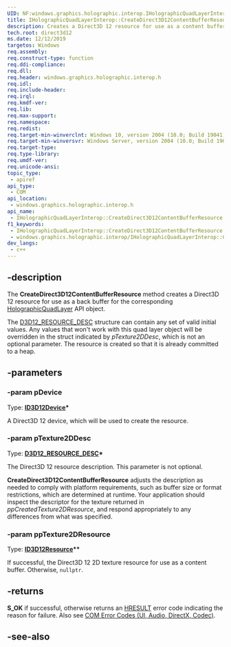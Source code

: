 ```yaml
---
UID: NF:windows.graphics.holographic.interop.IHolographicQuadLayerInterop.CreateDirect3D12ContentBufferResource
title: IHolographicQuadLayerInterop::CreateDirect3D12ContentBufferResource
description: Creates a Direct3D 12 resource for use as a content buffer for the layer.
tech.root: direct3d12
ms.date: 12/12/2019
targetos: Windows
req.assembly: 
req.construct-type: function
req.ddi-compliance: 
req.dll: 
req.header: windows.graphics.holographic.interop.h
req.idl: 
req.include-header: 
req.irql: 
req.kmdf-ver: 
req.lib: 
req.max-support: 
req.namespace: 
req.redist: 
req.target-min-winverclnt: Windows 10, version 2004 (10.0; Build 19041)
req.target-min-winversvr: Windows Server, version 2004 (10.0; Build 19041)
req.target-type: 
req.type-library: 
req.umdf-ver: 
req.unicode-ansi: 
topic_type:
 - apiref
api_type:
 - COM
api_location:
 - windows.graphics.holographic.interop.h
api_name:
 - IHolographicQuadLayerInterop::CreateDirect3D12ContentBufferResource
f1_keywords:
 - IHolographicQuadLayerInterop::CreateDirect3D12ContentBufferResource
 - windows.graphics.holographic.interop/IHolographicQuadLayerInterop::CreateDirect3D12ContentBufferResource
dev_langs:
 - c++
---
```


## -description

The **CreateDirect3D12ContentBufferResource** method creates a Direct3D 12 resource for use as a back buffer for the corresponding [HolographicQuadLayer](/uwp/api/windows.graphics.holographic.holographicquadlayer) API object.

The [D3D12_RESOURCE_DESC](../d3d12/ns-d3d12-d3d12_resource_desc.md) structure can contain any set of valid initial values. Any values that won't work with this quad layer object will be overridden in the struct indicated by *pTexture2DDesc*, which is not an optional parameter. The resource is created so that it is already committed to a heap.

## -parameters

### -param pDevice

Type: **[ID3D12Device](../d3d12/nn-d3d12-id3d12device.md)\***

A Direct3D 12 device, which will be used to create the resource.

### -param pTexture2DDesc

Type: **[D3D12_RESOURCE_DESC](../d3d12/ns-d3d12-d3d12_resource_desc.md)\***

The Direct3D 12 resource description. This parameter is not optional.

**CreateDirect3D12ContentBufferResource** adjusts the description as needed to comply with platform requirements, such as buffer size or format restrictions, which are determined at runtime. Your application should inspect the descriptor for the texture returned in *ppCreatedTexture2DResource*, and respond appropriately to any differences from what was specified.

### -param ppTexture2DResource

Type: **[ID3D12Resource](../d3d12/nn-d3d12-id3d12resource.md)\*\***

If successful, the Direct3D 12 2D texture resource for use as a content buffer. Otherwise, `nullptr`.

## -returns

**S_OK** if successful, otherwise returns an [HRESULT](/windows/win32/com/structure-of-com-error-codes) error code indicating the reason for failure. Also see [COM Error Codes (UI, Audio, DirectX, Codec)](/windows/win32/com/com-error-codes-10).

## -see-also